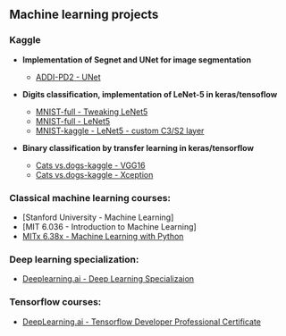 ## Machine learning projects

### Kaggle

* **Implementation of Segnet and UNet for image segmentation**
  * [ADDI-PD2 - UNet](https://www.kaggle.com/kliuiev/16-hw-semantic-segmentation-unet)

* **Digits classification, implementation of LeNet-5 in keras/tensoflow**
  * [MNIST-full - Tweaking LeNet5](https://www.kaggle.com/kliuiev/mnist-tweaking-cnn-architecture)
  * [MNIST-full - LeNet5](https://www.kaggle.com/kliuiev/mnist-lenet5)
  * [MNIST-kaggle - LeNet5 - custom C3/S2 layer](https://www.kaggle.com/kliuiev/mnist-lenet5-kaggle-data)
  
* **Binary classification by transfer learning in keras/tensorflow**
  * [Cats vs.dogs-kaggle - VGG16](https://www.kaggle.com/kliuiev/cats-vs-dogs-vgg16-keras-tuner)
  * [Cats vs.dogs-kaggle - Xception](https://www.kaggle.com/kliuiev/cats-vs-dogs-xception-augmentation-sequential)


### Classical machine learning courses:
* [Stanford University - Machine Learning]
* [MIT 6.036 - Introduction to Machine Learning]
* [MITx 6.38x - Machine Learning with Python](https://github.com/pkliui/machine-learning/blob/master/6.86x-ml-python.md)

### Deep learning specialization:
* [Deeplearning.ai  - Deep Learning Specializaion](https://github.com/pkliui/machine-learning/blob/master/deep-learning-specialization.md)

### Tensorflow courses:
* [DeepLearning.ai - Tensorflow Developer Professional Certificate](https://github.com/pkliui/machine-learning/blob/master/tensorflow-developer.md)




